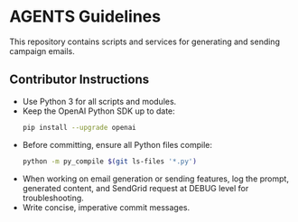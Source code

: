 # AGENTS Guidelines

This repository contains scripts and services for generating and sending campaign emails.

## Contributor Instructions
- Use Python 3 for all scripts and modules.
- Keep the OpenAI Python SDK up to date:
  ```bash
  pip install --upgrade openai
  ```
- Before committing, ensure all Python files compile:
  ```bash
  python -m py_compile $(git ls-files '*.py')
  ```
- When working on email generation or sending features, log the prompt,
  generated content, and SendGrid request at DEBUG level for troubleshooting.
- Write concise, imperative commit messages.

